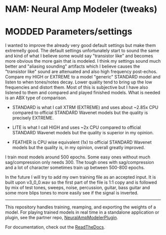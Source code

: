 # NAM: Neural Amp Modeler (tweaks)
# MODDED Parameters/settings

I wanted to improve the already very good default settings but make them extremelly good. The default settings unfortunately start to sound the same and kind of what I believe some would say "transistor like" and becomes more obvious the more gain that is modeled. I think my settings sound much better and "aliasing sounding" artifacts which I believe causes the "transistor like" sound are attenuated and also high frequency post-echos. Compare my HIGH or EXTREME to a model "generic" STANDARD model and listen to when tones/notes decay. Lower quality tend to bring up the low frequencies and distort them. Most of this is subjective but I have also listened to them and compared and played finished models. What is needed is an ABX type of comparison.

* STANDARD is what I call XTRM (EXTREME) and uses about ~2.85x CPU compared to official STANDARD Wavenet models but the quality is precisely EXTREME.

* LITE is what I call HIGH and uses ~2x CPU compared to official STANDARD Wavenet models but the quality is superior in my opinion.

* FEATHER is CPU wise equivalent (1x) to official STANDARD Wavenet models but the quality is, in my opinion, overall greatly improved.

I train most models around 500 epochs. Some easy ones without much sag/compression only needs 300. The tough ones with sag/compression and a lot of character sometimes train up between 500-800 epochs.

In the future I will try to add my own training file as an accepted input. It is built upon v3_0_0.wav so the first part of the file is 1:1 copy and is followed by mix of test tones, sweeps, noise, percussion, guitar, bass guitar and some more blips tones to more easily see if the signal is inverted.


--------------------------------------------------------------------------------
This repository handles training, reamping, and exporting the weights of a model.
For playing trained models in real time in a standalone application or plugin, see the partner repo,
[NeuralAmpModelerPlugin](https://github.com/sdatkinson/NeuralAmpModelerPlugin).

For documentation, check out the [ReadTheDocs](https://neural-amp-modeler.readthedocs.io).
